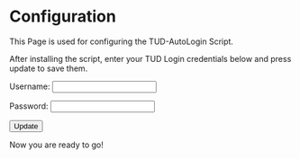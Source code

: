 # Configuration
This Page is used for configuring the TUD-AutoLogin Script.

After installing the script, enter your TUD Login credentials below and press update to save them.

Username:   <input type="text" id="username"/>

Password:   <input type="password" id="password"/>

<input type="button" value="Update"/>

Now you are ready to go!